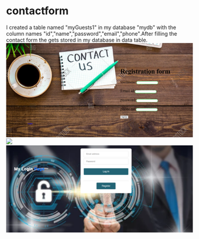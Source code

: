 # contactform
I created a table named "myGuests1" in my database "mydb" with the column names "id","name","password","email","phone".After filling the contact form the gets stored in my database in data table.
<img src="https://github.com/19PA1A0512/contactform/blob/main/registrationform.png">
<img src="https://github.com/19PA1A0512/contactform/blob/main/afterregistration.png">
<img src="https://github.com/19PA1A0512/contactform/blob/main/loginpage.png">

